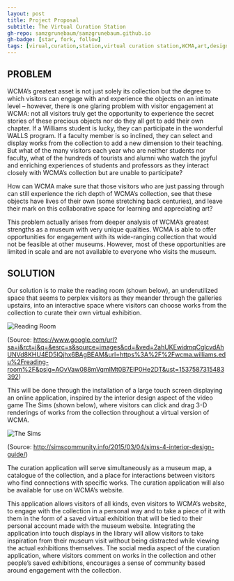 ```yaml
---
layout: post
title: Project Proposal
subtitle: The Virtual Curation Station
gh-repo: samzgrunebaum/samzgrunebaum.github.io
gh-badge: [star, fork, follow]
tags: [virual,curation,station,virtual curation station,WCMA,art,design,The Sims]
---
```


## PROBLEM
  
WCMA’s greatest asset is not just solely its collection but the degree to which visitors can engage with and experience the objects on an intimate level – however, there is one glaring problem with visitor engagement at WCMA: not all visitors truly get the opportunity to experience the secret stories of these precious objects nor do they all get to add their own chapter. If a Williams student is lucky, they can participate in the wonderful WALLS program. If a faculty member is so inclined, they can select and display works from the collection to add a new dimension to their teaching. But what of the many visitors each year who are neither students nor faculty, what of the hundreds of tourists and alumni who watch the joyful and enriching experiences of students and professors as they interact closely with WCMA’s collection but are unable to participate? 

How can WCMA make sure that those visitors who are just passing through can still experience the rich depth of WCMA’s collection, see that these objects have lives of their own (some stretching back centuries), and leave their mark on this collaborative space for learning and appreciating art?

This problem actually arises from deeper analysis of WCMA’s greatest strengths as a museum with very unique qualities. WCMA is able to offer opportunities for engagement with its wide-ranging collection that would not be feasible at other museums. However, most of these opportunities are limited in scale and are not available to everyone who visits the museum. 
  
## SOLUTION  
  
Our solution is to make the reading room (shown below), an underutilized space that seems to perplex visitors as they meander through the galleries upstairs, into an interactive space where visitors can choose works from the collection to curate their own virtual exhibition. 

![Reading Room](https://raw.githubusercontent.com/samzgrunebaum/samzgrunebaum.github.io/master/_posts/basquiat-2000x1329.jpg)

(Source: https://www.google.com/url?sa=i&rct=j&q=&esrc=s&source=images&cd=&ved=2ahUKEwidmqCglcvdAhUNVd8KHU4ED5IQjhx6BAgBEAM&url=https%3A%2F%2Fwcma.williams.edu%2Freading-room%2F&psig=AOvVaw088mVqmIMt0B7ElP0He2DT&ust=1537587315483392)

This will be done through the installation of a large touch screen displaying an online application, inspired by the interior design aspect of the video game The Sims (shown below), where visitors can click and drag 3-D renderings of works from the collection throughout a virtual version of WCMA. 

![The Sims](https://raw.githubusercontent.com/samzgrunebaum/samzgrunebaum.github.io/master/_posts/TS4-2015-03-01-12-56-10-89.jpg)

(Source: http://simscommunity.info/2015/03/04/sims-4-interior-design-guide/)

The curation application will serve simultaneously as a museum map, a catalogue of the collection, and a place for interactions between visitors who find connections with specific works. The curation application will also be available for use on WCMA’s website.

This application allows visitors of all kinds, even visitors to WCMA’s website, to engage with the collection in a personal way and to take a piece of it with them in the form of a saved virtual exhibition that will be tied to their personal account made with the museum website. Integrating the application into touch displays in the library will allow visitors to take inspiration from their museum visit without being distracted while viewing the actual exhibitions themselves. The social media aspect of the curation application, where visitors comment on works in the collection and other people’s saved exhibitions, encourages a sense of community based around engagement with the collection.

